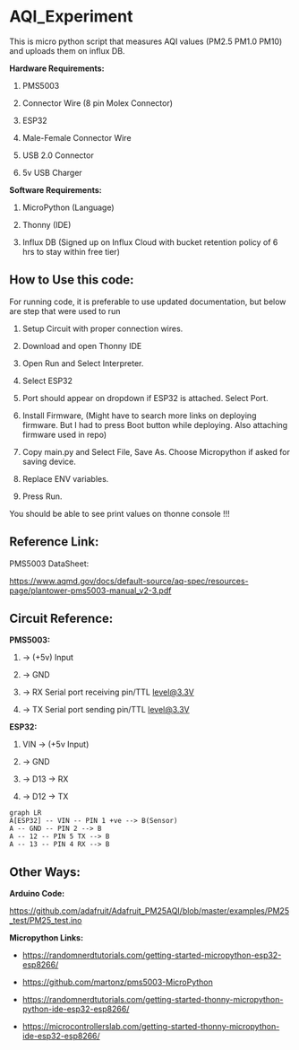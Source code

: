 # AQI_Experiment

  

This is micro python script that measures AQI values (PM2.5 PM1.0 PM10) and uploads them on influx DB.

  

**Hardware Requirements:**

  

1) PMS5003

2) Connector Wire (8 pin Molex Connector)

3) ESP32

3) Male-Female Connector Wire

4) USB 2.0 Connector

5) 5v USB Charger

  
  

**Software Requirements:**

  

1) MicroPython (Language)

2) Thonny (IDE)

3) Influx DB (Signed up on Influx Cloud with bucket retention policy of 6 hrs to stay within free tier)

  
  

## How to Use this code:

  

For running code, it is preferable to use updated documentation, but below are step that were used to run

1) Setup Circuit with proper connection wires.

2) Download and open Thonny IDE

3) Open Run and Select Interpreter.

4) Select ESP32

5) Port should appear on dropdown if ESP32 is attached. Select Port.

6) Install Firmware, (Might have to search more links on deploying firmware. But I had to press Boot button while deploying. Also attaching firmware used in repo)

7) Copy main.py and Select File, Save As. Choose Micropython if asked for saving device.

8) Replace ENV variables.

9) Press Run.

  
  

You should be able to see print values on thonne console !!!

  
  
  

## Reference Link:

  

PMS5003 DataSheet:

https://www.aqmd.gov/docs/default-source/aq-spec/resources-page/plantower-pms5003-manual_v2-3.pdf

  
  

## Circuit Reference:

  

**PMS5003:**

  

1. -> (+5v) Input

2. -> GND

4. -> RX Serial port receiving pin/TTL level@3.3V

5. -> TX Serial port sending pin/TTL level@3.3V

  
  
  

**ESP32:**

1. VIN -> (+5v Input)

2. -> GND

3. -> D13 -> RX

4. -> D12 -> TX

  
  ```mermaid
graph LR
A[ESP32] -- VIN -- PIN 1 +ve --> B(Sensor)
A -- GND -- PIN 2 --> B
A -- 12 -- PIN 5 TX --> B
A -- 13 -- PIN 4 RX --> B
```
  

## Other Ways:

**Arduino Code:**

  

https://github.com/adafruit/Adafruit_PM25AQI/blob/master/examples/PM25_test/PM25_test.ino

  
  

**Micropython Links:**

  

- https://randomnerdtutorials.com/getting-started-micropython-esp32-esp8266/

- https://github.com/martonz/pms5003-MicroPython

- https://randomnerdtutorials.com/getting-started-thonny-micropython-python-ide-esp32-esp8266/

- https://microcontrollerslab.com/getting-started-thonny-micropython-ide-esp32-esp8266/



